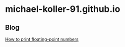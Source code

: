 # michael-koller-91.github.io

## Blog
[How to print floating-point numbers](./_posts/2023-03-26-how-to-print-floating-point-numbers.html)
